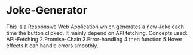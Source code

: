 # Joke-Generator
This is a Responsive Web Application which generates a new Joke each time the button clicked. It mainly depend on API fetching.
Concepts used: API-Fetching 2.Promise-Chain 3.Error-handling
  4.then function
  5.Hover effects
 It can handle errors smoothly. 
